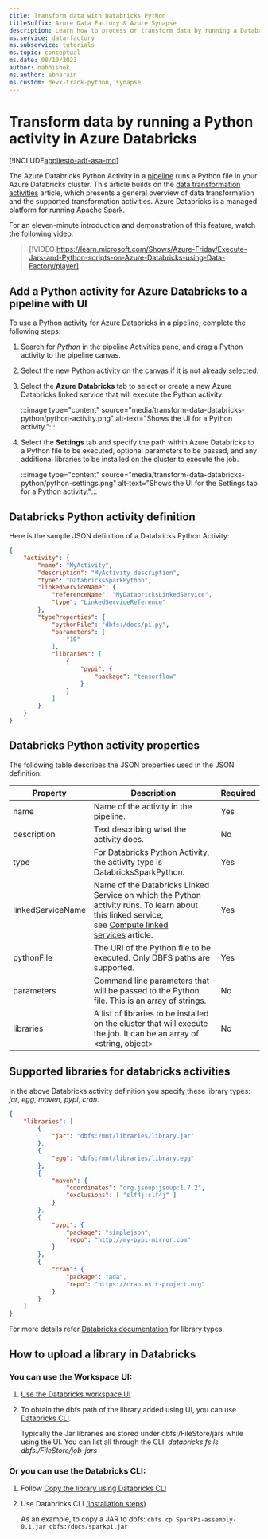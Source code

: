 ```yaml
---
title: Transform data with Databricks Python 
titleSuffix: Azure Data Factory & Azure Synapse
description: Learn how to process or transform data by running a Databricks Python activity in an Azure Data Factory or Synapse Analytics pipeline.
ms.service: data-factory
ms.subservice: tutorials
ms.topic: conceptual
ms.date: 08/10/2023
author: nabhishek
ms.author: abnarain
ms.custom: devx-track-python, synapse
---
```

# Transform data by running a Python activity in Azure Databricks
[!INCLUDE[appliesto-adf-asa-md](includes/appliesto-adf-asa-md.md)]

The Azure Databricks Python Activity in a [pipeline](concepts-pipelines-activities.md) runs a Python file in your Azure Databricks cluster. This article builds on the [data transformation activities](transform-data.md) article, which presents a general overview of data transformation and the supported transformation activities. Azure Databricks is a managed platform for running Apache Spark.

For an eleven-minute introduction and demonstration of this feature, watch the following video:

> [!VIDEO https://learn.microsoft.com/Shows/Azure-Friday/Execute-Jars-and-Python-scripts-on-Azure-Databricks-using-Data-Factory/player]

## Add a Python activity for Azure Databricks to a pipeline with UI

To use a Python activity for Azure Databricks in a pipeline, complete the following steps:

1. Search for _Python_ in the pipeline Activities pane, and drag a Python activity to the pipeline canvas.
1. Select the new Python activity on the canvas if it is not already selected.
1. Select the  **Azure Databricks** tab to select or create a new Azure Databricks linked service that will execute the Python activity.

   :::image type="content" source="media/transform-data-databricks-python/python-activity.png" alt-text="Shows the UI for a Python activity.":::

1. Select the **Settings** tab and specify the path within Azure Databricks to a Python file to be executed, optional parameters to be passed, and any additional libraries to be installed on the cluster to execute the job.

   :::image type="content" source="media/transform-data-databricks-python/python-settings.png" alt-text="Shows the UI for the Settings tab for a Python activity.":::

## Databricks Python activity definition

Here is the sample JSON definition of a Databricks Python Activity:

```json
{
    "activity": {
        "name": "MyActivity",
        "description": "MyActivity description",
        "type": "DatabricksSparkPython",
        "linkedServiceName": {
            "referenceName": "MyDatabricksLinkedService",
            "type": "LinkedServiceReference"
        },
        "typeProperties": {
            "pythonFile": "dbfs:/docs/pi.py",
            "parameters": [
                "10"
            ],
            "libraries": [
                {
                    "pypi": {
                        "package": "tensorflow"
                    }
                }
            ]
        }
    }
}
```

## Databricks Python activity properties

The following table describes the JSON properties used in the JSON
definition:

|Property|Description|Required|
|---|---|---|
|name|Name of the activity in the pipeline.|Yes|
|description|Text describing what the activity does.|No|
|type|For Databricks Python Activity, the activity type is  DatabricksSparkPython.|Yes|
|linkedServiceName|Name of the Databricks Linked Service on which the Python activity runs. To learn about this linked service, see [Compute linked services](compute-linked-services.md) article.|Yes|
|pythonFile|The URI of the Python file to be executed. Only DBFS paths are supported.|Yes|
|parameters|Command line parameters that will be passed to the Python file. This is an array of strings.|No|
|libraries|A list of libraries to be installed on the cluster that will execute the job. It can be an array of <string, object>|No|

## Supported libraries for databricks activities

In the above Databricks activity definition you specify these library types: *jar*, *egg*, *maven*, *pypi*, *cran*.

```json
{
    "libraries": [
        {
            "jar": "dbfs:/mnt/libraries/library.jar"
        },
        {
            "egg": "dbfs:/mnt/libraries/library.egg"
        },
        {
            "maven": {
                "coordinates": "org.jsoup:jsoup:1.7.2",
                "exclusions": [ "slf4j:slf4j" ]
            }
        },
        {
            "pypi": {
                "package": "simplejson",
                "repo": "http://my-pypi-mirror.com"
            }
        },
        {
            "cran": {
                "package": "ada",
                "repo": "https://cran.us.r-project.org"
            }
        }
    ]
}

```

For more details refer [Databricks documentation](/azure/databricks/dev-tools/api/latest/libraries#managedlibrarieslibrary) for library types.

## How to upload a library in Databricks

### You can use the Workspace UI:

1. [Use the Databricks workspace UI](/azure/databricks/libraries/#create-a-library)

2. To obtain the dbfs path of the library added using UI, you can use [Databricks CLI](/azure/databricks/dev-tools/cli/#install-the-cli).

   Typically the Jar libraries are stored under dbfs:/FileStore/jars while using the UI. You can list all through the CLI: *databricks fs ls dbfs:/FileStore/job-jars*

### Or you can use the Databricks CLI:

1. Follow [Copy the library using Databricks CLI](/azure/databricks/dev-tools/cli/#copy-a-file-to-dbfs)

2. Use Databricks CLI [(installation steps)](/azure/databricks/dev-tools/cli/#install-the-cli)

   As an example, to copy a JAR to dbfs:
   `dbfs cp SparkPi-assembly-0.1.jar dbfs:/docs/sparkpi.jar`
